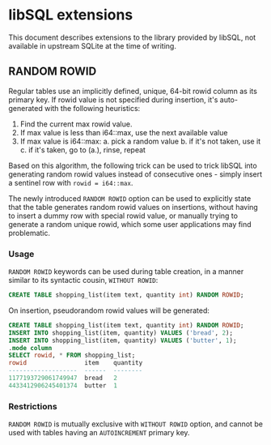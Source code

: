 # libSQL extensions

This document describes extensions to the library provided by libSQL, not available in upstream SQLite at the time of writing.

## RANDOM ROWID

Regular tables use an implicitly defined, unique, 64-bit rowid column as its primary key.
If rowid value is not specified during insertion, it's auto-generated with the following heuristics:
 1. Find the current max rowid value.
 2. If max value is less than i64::max, use the next available value
 3. If max value is i64::max:
     a. pick a random value
     b. if it's not taken, use it
     c. if it's taken, go to (a.), rinse, repeat

Based on this algorithm, the following trick can be used to trick libSQL into generating random rowid values instead of consecutive ones - simply insert a sentinel row with `rowid = i64::max`.

The newly introduced `RANDOM ROWID` option can be used to explicitly state that the table generates random rowid values on insertions, without having to insert a dummy row with special rowid value, or manually trying to generate a random unique rowid, which some user applications may find problematic.

### Usage

`RANDOM ROWID` keywords can be used during table creation, in a manner similar to its syntactic cousin, `WITHOUT ROWID`:
```sql
CREATE TABLE shopping_list(item text, quantity int) RANDOM ROWID;
```

On insertion, pseudorandom rowid values will be generated:
```sql
CREATE TABLE shopping_list(item text, quantity int) RANDOM ROWID;
INSERT INTO shopping_list(item, quantity) VALUES ('bread', 2);
INSERT INTO shopping_list(item, quantity) VALUES ('butter', 1);
.mode column
SELECT rowid, * FROM shopping_list;
rowid                item    quantity
-------------------  ------  --------
1177193729061749947  bread   2       
4433412906245401374  butter  1  
```

### Restrictions

`RANDOM ROWID` is mutually exclusive with `WITHOUT ROWID` option, and cannot be used with tables having an `AUTOINCREMENT` primary key.
